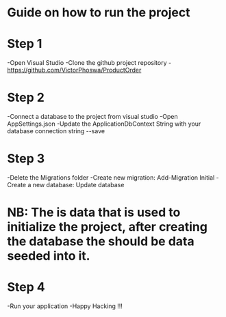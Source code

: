# Guide on how to run the project
# Step 1
-Open Visual Studio
-Clone the github project repository
-https://github.com/VictorPhoswa/ProductOrder

# Step 2
-Connect a database to the project from visual studio
-Open AppSettings.json
-Update the ApplicationDbContext String with your database connection string --save

# Step 3
-Delete the Migrations folder
-Create new migration: Add-Migration Initial
-Create a new database: Update database
# NB: The is data that is used to initialize the project, after creating the database the should be data seeded into it.

# Step 4
-Run your application
-Happy Hacking !!!
